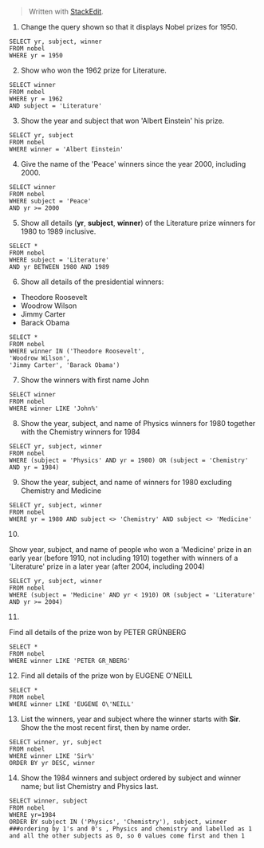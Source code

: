 ﻿


> Written with [StackEdit](https://stackedit.io/).
1) Change the query shown so that it displays Nobel prizes for 1950.
```
SELECT yr, subject, winner
FROM nobel
WHERE yr = 1950
```

2) Show who won the 1962 prize for Literature.
```
SELECT winner
FROM nobel
WHERE yr = 1962
AND subject = 'Literature'
```

3) Show the year and subject that won 'Albert Einstein' his prize.
```
SELECT yr, subject
FROM nobel
WHERE winner = 'Albert Einstein'
```

4) Give the name of the 'Peace' winners since the year 2000, including 2000.
```
SELECT winner
FROM nobel
WHERE subject = 'Peace'
AND yr >= 2000
```

5) Show all details (**yr**,  **subject**,  **winner**) of the Literature prize winners for 1980 to 1989 inclusive.
```
SELECT *
FROM nobel
WHERE subject = 'Literature'
AND yr BETWEEN 1980 AND 1989
```

6) Show all details of the presidential winners:

-   Theodore Roosevelt
-   Woodrow Wilson
-   Jimmy Carter
-   Barack Obama
```
SELECT * 
FROM nobel
WHERE winner IN ('Theodore Roosevelt',
'Woodrow Wilson',
'Jimmy Carter', 'Barack Obama')
```

7) Show the winners with first name John
```
SELECT winner
FROM nobel
WHERE winner LIKE 'John%'
```

8) Show the year, subject, and name of Physics winners for 1980 together with the Chemistry winners for 1984
```
SELECT yr, subject, winner
FROM nobel
WHERE (subject = 'Physics' AND yr = 1980) OR (subject = 'Chemistry' AND yr = 1984)
```

9) Show the year, subject, and name of winners for 1980 excluding Chemistry and Medicine
```
SELECT yr, subject, winner
FROM nobel
WHERE yr = 1980 AND subject <> 'Chemistry' AND subject <> 'Medicine'
```

10) 
Show year, subject, and name of people who won a 'Medicine' prize in an early year (before 1910, not including 1910) together with winners of a 'Literature' prize in a later year (after 2004, including 2004)
```
SELECT yr, subject, winner
FROM nobel
WHERE (subject = 'Medicine' AND yr < 1910) OR (subject = 'Literature' AND yr >= 2004)
```

11) 
Find all details of the prize won by PETER GRÜNBERG
```
SELECT *
FROM nobel
WHERE winner LIKE 'PETER GR_NBERG'
```

12) Find all details of the prize won by EUGENE O'NEILL
```
SELECT *
FROM nobel
WHERE winner LIKE 'EUGENE O\'NEILL'
```

13) List the winners, year and subject where the winner starts with **Sir**. Show the the most recent first, then by name order.
```
SELECT winner, yr, subject
FROM nobel
WHERE winner LIKE 'Sir%'
ORDER BY yr DESC, winner
```

14) Show the 1984 winners and subject ordered by subject and winner name; but list Chemistry and Physics last.
```
SELECT winner, subject
FROM nobel
WHERE yr=1984
ORDER BY subject IN ('Physics', 'Chemistry'), subject, winner
###ordering by 1's and 0's , Physics and chemistry and labelled as 1 and all the other subjects as 0, so 0 values come first and then 1
```
